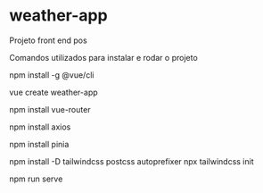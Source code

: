 # weather-app
Projeto front end pos

Comandos utilizados para instalar e rodar o projeto

npm install -g @vue/cli

vue create weather-app

npm install vue-router

npm install axios

npm install pinia

npm install -D tailwindcss postcss autoprefixer
npx tailwindcss init


npm run serve


